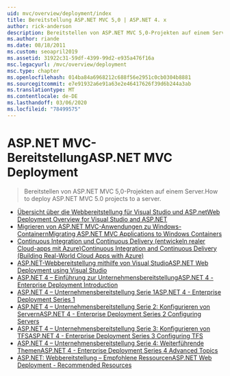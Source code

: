 ```yaml
---
uid: mvc/overview/deployment/index
title: Bereitstellung ASP.NET MVC 5,0 | ASP.NET 4. x
author: rick-anderson
description: Bereitstellen von ASP.NET MVC 5,0-Projekten auf einem Server.
ms.author: riande
ms.date: 08/18/2011
ms.custom: seoapril2019
ms.assetid: 31922c31-59df-4399-99d2-e935a476f16a
msc.legacyurl: /mvc/overview/deployment
msc.type: chapter
ms.openlocfilehash: 014ba84a6968212c688f56e2951c0cb0304b8881
ms.sourcegitcommit: e7e91932a6e91a63e2e46417626f39d6b244a3ab
ms.translationtype: MT
ms.contentlocale: de-DE
ms.lasthandoff: 03/06/2020
ms.locfileid: "78499575"
---
```

# <a name="aspnet-mvc-deployment"></a><span data-ttu-id="4fb75-103">ASP.NET MVC-Bereitstellung</span><span class="sxs-lookup"><span data-stu-id="4fb75-103">ASP.NET MVC Deployment</span></span>

> <span data-ttu-id="4fb75-104">Bereitstellen von ASP.NET MVC 5,0-Projekten auf einem Server.</span><span class="sxs-lookup"><span data-stu-id="4fb75-104">How to deploy ASP.NET MVC 5.0 projects to a server.</span></span>

- [<span data-ttu-id="4fb75-105">Übersicht über die Webbereitstellung für Visual Studio und ASP.net</span><span class="sxs-lookup"><span data-stu-id="4fb75-105">Web Deployment Overview for Visual Studio and ASP.NET</span></span>](https://msdn.microsoft.com/library/dd394698)
- [<span data-ttu-id="4fb75-106">Migrieren von ASP.NET MVC-Anwendungen zu Windows-Containern</span><span class="sxs-lookup"><span data-stu-id="4fb75-106">Migrating ASP.NET MVC Applications to Windows Containers</span></span>](docker-aspnetmvc.md)
- [<span data-ttu-id="4fb75-107">Continuous Integration und Continuous Delivery (entwickeln realer Cloud-apps mit Azure)</span><span class="sxs-lookup"><span data-stu-id="4fb75-107">Continuous Integration and Continuous Delivery (Building Real-World Cloud Apps with Azure)</span></span>](../../../aspnet/overview/developing-apps-with-windows-azure/building-real-world-cloud-apps-with-windows-azure/continuous-integration-and-continuous-delivery.md)
- [<span data-ttu-id="4fb75-108">ASP.NET-Webbereitstellung mithilfe von Visual Studio</span><span class="sxs-lookup"><span data-stu-id="4fb75-108">ASP.NET Web Deployment using Visual Studio</span></span>](../../../web-forms/overview/deployment/visual-studio-web-deployment/index.md)
- [<span data-ttu-id="4fb75-109">ASP.NET 4 – Einführung zur Unternehmensbereitstellung</span><span class="sxs-lookup"><span data-stu-id="4fb75-109">ASP.NET 4 - Enterprise Deployment Introduction</span></span>](../../../web-forms/overview/deployment/deploying-web-applications-in-enterprise-scenarios/index.md)
- [<span data-ttu-id="4fb75-110">ASP.NET 4 – Unternehmensbereitstellung Serie 1</span><span class="sxs-lookup"><span data-stu-id="4fb75-110">ASP.NET 4 - Enterprise Deployment Series 1</span></span>](../../../web-forms/overview/deployment/web-deployment-in-the-enterprise/index.md)
- [<span data-ttu-id="4fb75-111">ASP.NET 4 – Unternehmensbereitstellung Serie 2: Konfigurieren von Servern</span><span class="sxs-lookup"><span data-stu-id="4fb75-111">ASP.NET 4 - Enterprise Deployment Series 2 Configuring Servers</span></span>](../../../web-forms/overview/deployment/configuring-server-environments-for-web-deployment/index.md)
- [<span data-ttu-id="4fb75-112">ASP.NET 4 – Unternehmensbereitstellung Serie 3: Konfigurieren von TFS</span><span class="sxs-lookup"><span data-stu-id="4fb75-112">ASP.NET 4 - Enterprise Deployment Series 3 Configuring TFS</span></span>](../../../web-forms/overview/deployment/configuring-team-foundation-server-for-web-deployment/index.md)
- [<span data-ttu-id="4fb75-113">ASP.NET 4 – Unternehmensbereitstellung Serie 4: Weiterführende Themen</span><span class="sxs-lookup"><span data-stu-id="4fb75-113">ASP.NET 4 - Enterprise Deployment Series 4 Advanced Topics</span></span>](../../../web-forms/overview/deployment/advanced-enterprise-web-deployment/index.md)
- [<span data-ttu-id="4fb75-114">ASP.NET: Webbereitstellung – Empfohlene Ressourcen</span><span class="sxs-lookup"><span data-stu-id="4fb75-114">ASP.NET Web Deployment - Recommended Resources</span></span>](../../../whitepapers/aspnet-web-deployment-content-map.md)
